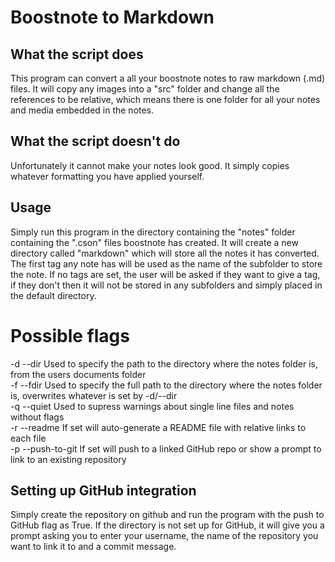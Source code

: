 # Boostnote to Markdown  
  
## What the script does  
This program can convert a all your boostnote notes to raw markdown (.md) files. It will copy any images into a "src" folder and change all the references to be relative, which means there is one folder for all your notes and media embedded in the notes.  
  
## What the script doesn't do  
Unfortunately it cannot make your notes look good. It simply copies whatever formatting you have applied yourself.  
  
## Usage  
Simply run this program in the directory containing the "notes" folder containing the ".cson" files boostnote has created. It will create a new directory called "markdown" which will store all the notes it has converted. The first tag any note has will be used as the name of the subfolder to store the note. If no tags are set, the user will be asked if they want to give a tag, if they don't then it will not be stored in any subfolders and simply placed in the default directory.  
# Possible flags  
-d --dir    Used to specify the path to the directory where the notes folder is, from the users documents folder  
-f --fdir   Used to specify the full path to the directory where the notes folder is, overwrites whatever is set by -d/--dir  
-q --quiet  Used to supress warnings about single line files and notes without flags  
-r --readme     If set will auto-generate a README file with relative links to each file  
-p --push-to-git    If set will push to a linked GitHub repo or show a prompt to link to an existing repository  
  
## Setting up GitHub integration  
Simply create the repository on github and run the program with the push to GitHub flag as True. If the directory is not set up for GitHub, it will give you a prompt asking you to enter your username, the name of the repository you want to link it to and a commit message.  
